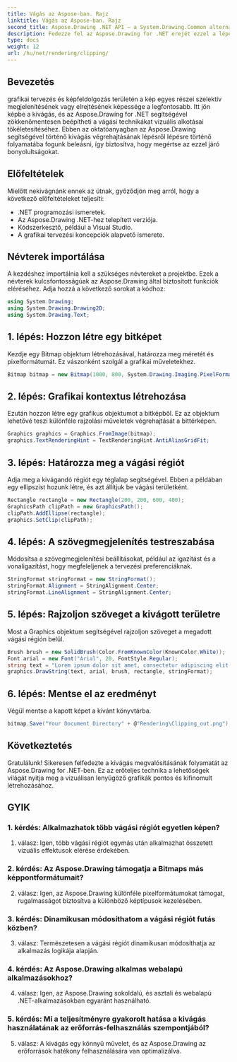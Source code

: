 ```yaml
---
title: Vágás az Aspose-ban. Rajz
linktitle: Vágás az Aspose-ban. Rajz
second_title: Aspose.Drawing .NET API – a System.Drawing.Common alternatívája
description: Fedezze fel az Aspose.Drawing for .NET erejét ezzel a lépésenkénti oktatóanyaggal a kivágás megvalósításáról a továbbfejlesztett grafikai tervezés érdekében.
type: docs
weight: 12
url: /hu/net/rendering/clipping/
---
```

## Bevezetés

grafikai tervezés és képfeldolgozás területén a kép egyes részei szelektív megjelenítésének vagy elrejtésének képessége a legfontosabb. Itt jön képbe a kivágás, és az Aspose.Drawing for .NET segítségével zökkenőmentesen beépítheti a vágási technikákat vizuális alkotásai tökéletesítéséhez. Ebben az oktatóanyagban az Aspose.Drawing segítségével történő kivágás végrehajtásának lépésről lépésre történő folyamatába fogunk beleásni, így biztosítva, hogy megértse az ezzel járó bonyolultságokat.

## Előfeltételek

Mielőtt nekivágnánk ennek az útnak, győződjön meg arról, hogy a következő előfeltételeket teljesíti:

- .NET programozási ismeretek.
- Az Aspose.Drawing .NET-hez telepített verziója.
- Kódszerkesztő, például a Visual Studio.
- A grafikai tervezési koncepciók alapvető ismerete.

## Névterek importálása

A kezdéshez importálnia kell a szükséges névtereket a projektbe. Ezek a névterek kulcsfontosságúak az Aspose.Drawing által biztosított funkciók eléréséhez. Adja hozzá a következő sorokat a kódhoz:

```csharp
using System.Drawing;
using System.Drawing.Drawing2D;
using System.Drawing.Text;
```

## 1. lépés: Hozzon létre egy bitképet

Kezdje egy Bitmap objektum létrehozásával, határozza meg méretét és pixelformátumát. Ez vászonként szolgál a grafikai műveletekhez. 

```csharp
Bitmap bitmap = new Bitmap(1000, 800, System.Drawing.Imaging.PixelFormat.Format32bppPArgb);
```

## 2. lépés: Grafikai kontextus létrehozása

Ezután hozzon létre egy grafikus objektumot a bitképből. Ez az objektum lehetővé teszi különféle rajzolási műveletek végrehajtását a bittérképen.

```csharp
Graphics graphics = Graphics.FromImage(bitmap);
graphics.TextRenderingHint = TextRenderingHint.AntiAliasGridFit;
```

## 3. lépés: Határozza meg a vágási régiót

Adja meg a kivágandó régiót egy téglalap segítségével. Ebben a példában egy ellipszist hozunk létre, és azt állítjuk be vágási területként.

```csharp
Rectangle rectangle = new Rectangle(200, 200, 600, 400);
GraphicsPath clipPath = new GraphicsPath();
clipPath.AddEllipse(rectangle);
graphics.SetClip(clipPath);
```

## 4. lépés: A szövegmegjelenítés testreszabása

Módosítsa a szövegmegjelenítési beállításokat, például az igazítást és a vonaligazítást, hogy megfeleljenek a tervezési preferenciáknak.

```csharp
StringFormat stringFormat = new StringFormat();
stringFormat.Alignment = StringAlignment.Center;
stringFormat.LineAlignment = StringAlignment.Center;
```

## 5. lépés: Rajzoljon szöveget a kivágott területre

Most a Graphics objektum segítségével rajzoljon szöveget a megadott vágási régión belül.

```csharp
Brush brush = new SolidBrush(Color.FromKnownColor(KnownColor.White));
Font arial = new Font("Arial", 20, FontStyle.Regular);
string text = "Lorem ipsum dolor sit amet, consectetur adipiscing elit. ..."; // (A szöveg a rövidség kedvéért csonkolva)
graphics.DrawString(text, arial, brush, rectangle, stringFormat);
```

## 6. lépés: Mentse el az eredményt

Végül mentse a kapott képet a kívánt könyvtárba.

```csharp
bitmap.Save("Your Document Directory" + @"Rendering\Clipping_out.png");
```

## Következtetés

Gratulálunk! Sikeresen felfedezte a kivágás megvalósításának folyamatát az Aspose.Drawing for .NET-ben. Ez az erőteljes technika a lehetőségek világát nyitja meg a vizuálisan lenyűgöző grafikák pontos és kifinomult létrehozásához.

## GYIK

### 1. kérdés: Alkalmazhatok több vágási régiót egyetlen képen?

1. válasz: Igen, több vágási régiót egymás után alkalmazhat összetett vizuális effektusok elérése érdekében.

### 2. kérdés: Az Aspose.Drawing támogatja a Bitmaps más képpontformátumait?

2. válasz: Igen, az Aspose.Drawing különféle pixelformátumokat támogat, rugalmasságot biztosítva a különböző képtípusok kezelésében.

### 3. kérdés: Dinamikusan módosíthatom a vágási régiót futás közben?

3. válasz: Természetesen a vágási régiót dinamikusan módosíthatja az alkalmazás logikája alapján.

### 4. kérdés: Az Aspose.Drawing alkalmas webalapú alkalmazásokhoz?

4. válasz: Igen, az Aspose.Drawing sokoldalú, és asztali és webalapú .NET-alkalmazásokban egyaránt használható.

### 5. kérdés: Mi a teljesítményre gyakorolt hatása a kivágás használatának az erőforrás-felhasználás szempontjából?

5. válasz: A kivágás egy könnyű művelet, és az Aspose.Drawing az erőforrások hatékony felhasználására van optimalizálva.